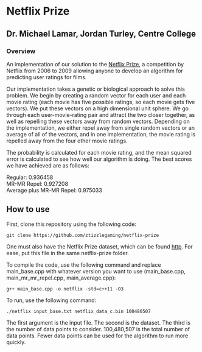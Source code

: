 # Netflix Prize 
## Dr. Michael Lamar, Jordan Turley, Centre College
### Overview

An implementation of our solution to the [Netflix Prize](https://en.wikipedia.org/wiki/Netflix_Prize), a competition by Netflix from 2006 to 2009 allowing anyone to develop an algorithm for predicting user ratings for films.

Our implementation takes a genetic or biological approach to solve this problem. We begin by creating a random vector for each user and each movie rating (each movie has five possible ratings, so each movie gets five vectors). We put these vectors on a high dimensional unit sphere. We go through each user-movie-rating pair and attract the two closer together, as well as repelling these vectors away from random vectors. Depending on the implementation, we either repel away from single random vectors or an average of all of the vectors, and in one implementation, the movie rating is repelled away from the four other movie ratings.

The probability is calculated for each movie rating, and the mean squared error is calculated to see how well our algorithm is doing. The best scores we have achieved are as follows:

Regular: 0.936458  
MR-MR Repel: 0.927208  
Average plus MR-MR Repel: 0.975033

## How to use
First, clone this repository using the following code:
```
git clone https://github.com/ztizzlegaming/netflix-prize
```
One must also have the Netflix Prize dataset, which can be found [http](here). For ease, put this file in the same netflix-prize folder.

To compile the code, use the following command and replace main_base.cpp with whatever version you want to use (main_base.cpp, main_mr_mr_repel.cpp, main_average.cpp):
```
g++ main_base.cpp -o netflix -std=c++11 -O3
```

To run, use the following command:
```
./netflix input_base.txt netflix_data_c.bin 100480507
```
The first argument is the input file. The second is the dataset. The third is the number of data points to consider. 100,480,507 is the total number of data points. Fewer data points can be used for the algorithm to run more quickly.